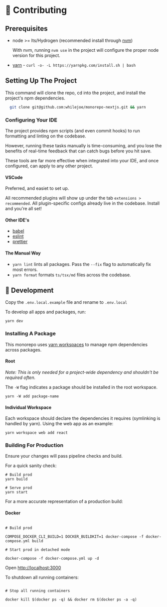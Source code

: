 # 🤝 Contributing

## Prerequisites

- node >= lts/Hydrogen (recommended install through [nvm](https://github.com/nvm-sh/nvm))

  With nvm, running `nvm use` in the project will configure the proper node version for this project.

- [yarn](https://yarnpkg.com/en/docs/install) - `curl -o- -L https://yarnpkg.com/install.sh | bash`

## Setting Up The Project

This command will clone the repo, cd into the project, and install the project's npm dependencies.

```sh
  git clone git@github.com:whilejoe/monorepo-nextjs.git && yarn
```

### Configuring Your IDE

The project provides npm scripts (and even commit hooks) to run formatting and linting on the codebase.

However, running these tasks manually is time-consuming, and you lose the benefits of real-time feedback that can catch bugs before you hit save.

These tools are far more effective when integrated into your IDE, and once configured, can apply to any other project.

#### VSCode

Preferred, and easiet to set up.

All recommended plugins will show up under the tab `extensions > recommended`. All plugin-specific configs already live in the codebase. Install and you're all set!

#### Other IDE's

- [babel](https://babeljs.io/docs/en/editors)
- [eslint](https://eslint.org/docs/user-guide/integrations#editors)
- [prettier](https://prettier.io/docs/en/editors.html)

#### The Manual Way

- `yarn lint` lints all packages. Pass the `--fix` flag to automatically fix most errors.
- `yarn format` formats `ts/tsx/md` files across the codebase.

## 🚀 Development

Copy the `.env.local.example` file and rename to `.env.local`

To develop all apps and packages, run:

```
yarn dev
```

### Installing A Package

This monorepo uses [yarn workspaces](https://classic.yarnpkg.com/lang/en/docs/workspaces/) to manage npm dependencies across packages.

#### Root

_Note: This is only needed for a project-wide dependency and shouldn't be required often._

The `-W` flag indicates a package should be installed in the root workspace.

```
yarn -W add package-name
```

#### Individual Workspace

Each workspace should declare the dependencies it requires (symlinking is handled by yarn).
Using the web app as an example:

```
yarn workspace web add react
```

### Building For Production

Ensure your changes will pass pipeline checks and build.

For a quick sanity check:

```
# Build prod
yarn build

# Serve prod
yarn start
```

For a more accurate representation of a production build:

#### Docker

```

# Build prod

COMPOSE_DOCKER_CLI_BUILD=1 DOCKER_BUILDKIT=1 docker-compose -f docker-compose.yml build

# Start prod in detached mode

docker-compose -f docker-compose.yml up -d

```

Open [http://localhost:3000](http://localhost:3000)

To shutdown all running containers:

```

# Stop all running containers

docker kill $(docker ps -q) && docker rm $(docker ps -a -q)

```
